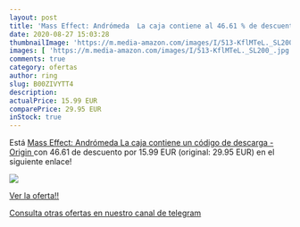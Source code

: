 ```yaml
---
layout: post
title: 'Mass Effect: Andrómeda  La caja contiene al 46.61 % de descuento'
date: 2020-08-27 15:03:28
thumbnailImage: 'https://m.media-amazon.com/images/I/513-KflMTeL._SL200_.jpg'
images: [ 'https://m.media-amazon.com/images/I/513-KflMTeL._SL200_.jpg' ]
comments: true
category: ofertas
author: ring
slug: B00ZIVYTT4
description:
actualPrice: 15.99 EUR
comparePrice: 29.95 EUR
inStock: true
---
```


Está [Mass Effect: Andrómeda  La caja contiene un código de descarga - Origin ](https://www.amazon.com/dp/B00ZIVYTT4/?tag=redken08-20) con 46.61 de descuento por 15.99 EUR (original: 29.95 EUR) en el siguiente enlace!

[![](https://m.media-amazon.com/images/I/513-KflMTeL._SL200_.jpg)](https://www.amazon.com/dp/B00ZIVYTT4/?tag=redken08-20)

[Ver la oferta!!](https://www.amazon.com/dp/B00ZIVYTT4/?tag=redken08-20)

[Consulta otras ofertas en nuestro canal de telegram](https://t.me/s/ofertas25)
